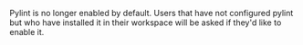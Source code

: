 Pylint is no longer enabled by default. Users that have not configured pylint but who have installed it in their workspace will be asked if they'd like to enable it.
